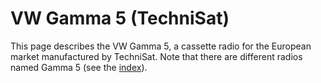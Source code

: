 # VW Gamma 5 (TechniSat)

This page describes the VW Gamma 5, a cassette radio for the European market manufactured by
TechniSat.  Note that there are different radios named Gamma 5 (see the [index](../README.md)).
